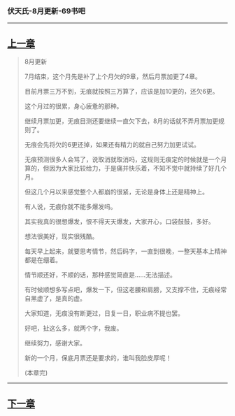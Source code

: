 ### 伏天氏-8月更新-69书吧

--------
[上一章](./7434d1da239b3c9740e80b70b9ea7d0e.md)
--------


>
>
>
>8月更新
>
>7月结束，这个月先是补了上个月欠的9章，然后月票加更了4章。
>
>目前月票三万不到，无痕就按照三万算了，应该是加10更的，还欠6更。
>
>这个月过的很累，身心疲惫的那种。
>
>继续月票加更，无痕目测还要继续一直欠下去，8月的话就不弄月票加更规则了。
>
>无痕会先将欠的6更还掉，如果还有精力的就自己努力加更试试。
>
>无痕预测很多人会骂了，说取消就取消吗，这规则无痕定的时候就是一个月算的，但因为大家比较给力，于是痛并快乐着，不知不觉中就持续了好几个月。
>
>但这几个月以来感觉整个人都崩的很紧，无论是身体上还是精神上。
>
>有人说，无痕你就不能多爆发吗。
>
>其实我真的很想爆发，恨不得天天爆发，大家开心，口袋鼓鼓，多好。
>
>想法很美好，现实很残酷。
>
>每天早上起来，就要思考情节，然后码字，一直到很晚，一整天基本上精神都是在绷着。
>
>情节顺还好，不顺的话，那种感觉简直是……无法描述。
>
>有时候顺想多写点吧，爆发一下，但这老腰和肩膀，又支撑不住，无痕经常自黑虚了，是真的虚。
>
>大家知道，无痕没有断更过，日复一日，职业病不提也罢。
>
>好吧，扯这么多，就两个字，我废。
>
>继续努力，感谢大家。
>
>新的一个月，保底月票还是要求的，谁叫我脸皮厚呢！
>
>(本章完)
>
>

--------
[下一章](./806f47c11919e6019ba54ab91964ec90.md)
--------
